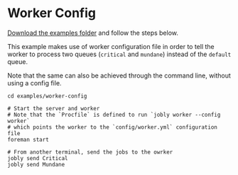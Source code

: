 # Worker Config

[Download the examples folder](https://minhaskamal.github.io/DownGit/#/home?url=https://github.com/DannyBen/jobly/tree/master/examples) and follow the steps below.

This example makes use of worker configuration file in order to tell the worker to process two queues \(`critical` and `mundane`\) instead of the `default` queue.

Note that the same can also be achieved through the command line, without using a config file.

```text
cd examples/worker-config

# Start the server and worker
# Note that the `Procfile` is defined to run `jobly worker --config worker`
# which points the worker to the `config/worker.yml` configuration file
foreman start

# From another terminal, send the jobs to the owrker
jobly send Critical
jobly send Mundane
```


